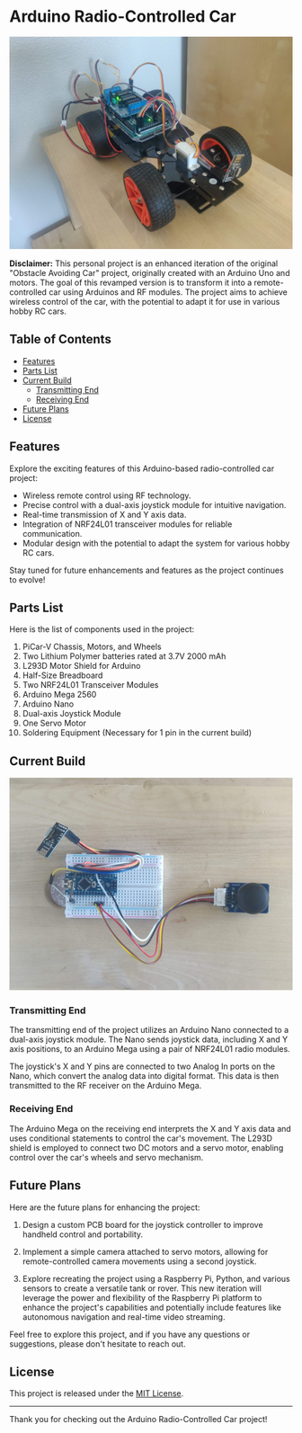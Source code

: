
# Arduino Radio-Controlled Car

![Arduino Radio-Controlled Car](arduino-joystick-controlled-car-image.jpg)
 
**Disclaimer:**  This personal project is an enhanced iteration of the original "Obstacle Avoiding Car" project, originally created with an Arduino Uno and motors. The goal of this revamped version is to transform it into a remote-controlled car using Arduinos and RF modules. The project aims to achieve wireless control of the car, with the potential to adapt it for use in various hobby RC cars.

## Table of Contents
- [Features](#features)
- [Parts List](#parts-list)
- [Current Build](#current-build)
  - [Transmitting End](#transmitting-end)
  - [Receiving End](#receiving-end)
- [Future Plans](#future-plans)
- [License](#license)

## Features

Explore the exciting features of this Arduino-based radio-controlled car project:

- Wireless remote control using RF technology.
- Precise control with a dual-axis joystick module for intuitive navigation.
- Real-time transmission of X and Y axis data.
- Integration of NRF24L01 transceiver modules for reliable communication.
- Modular design with the potential to adapt the system for various hobby RC cars.

Stay tuned for future enhancements and features as the project continues to evolve!

## Parts List

Here is the list of components used in the project:

1. PiCar-V Chassis, Motors, and Wheels
2. Two Lithium Polymer batteries rated at 3.7V 2000 mAh
3. L293D Motor Shield for Arduino
4. Half-Size Breadboard
5. Two NRF24L01 Transceiver Modules
6. Arduino Mega 2560
7. Arduino Nano
8. Dual-axis Joystick Module
9. One Servo Motor
10. Soldering Equipment (Necessary for 1 pin in the current build)

## Current Build

![Current Build](joystick.jpg)

### Transmitting End

The transmitting end of the project utilizes an Arduino Nano connected to a dual-axis joystick module. The Nano sends joystick data, including X and Y axis positions, to an Arduino Mega using a pair of NRF24L01 radio modules. 

The joystick's X and Y pins are connected to two Analog In ports on the Nano, which convert the analog data into digital format. This data is then transmitted to the RF receiver on the Arduino Mega.

### Receiving End

The Arduino Mega on the receiving end interprets the X and Y axis data and uses conditional statements to control the car's movement. The L293D shield is employed to connect two DC motors and a servo motor, enabling control over the car's wheels and servo mechanism.

## Future Plans

Here are the future plans for enhancing the project:

1. Design a custom PCB board for the joystick controller to improve handheld control and portability.

2. Implement a simple camera attached to servo motors, allowing for remote-controlled camera movements using a second joystick.

3. Explore recreating the project using a Raspberry Pi, Python, and various sensors to create a versatile tank or rover. This new iteration will leverage the power and flexibility of the Raspberry Pi platform to enhance the project's capabilities and potentially include features like autonomous navigation and real-time video streaming.

Feel free to explore this project, and if you have any questions or suggestions, please don't hesitate to reach out.

## License

This project is released under the [MIT License](LICENSE).

---

Thank you for checking out the Arduino Radio-Controlled Car project!

